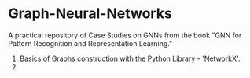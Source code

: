 # Graph-Neural-Networks
A practical repository of Case Studies on GNNs from the book "GNN for Pattern Recognition and Representation Learning."


1. [Basics of Graphs construction with the Python Library - 'NetworkX'.](Graph-Basics/Graph_Basics_NetworkX.ipynb)
2. 
